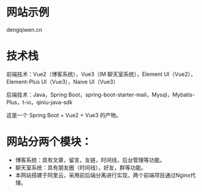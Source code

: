 # 网站示例
dengqiwen.cn

# 技术栈
前端技术：Vue2（博客系统），Vue3（IM 聊天室系统），Element UI（Vue2），Element-Plus UI（Vue3），Naive UI（Vue3）

后端技术：Java，Spring Boot，spring-boot-starter-mail，Mysql，Mybatis-Plus，t-io，qiniu-java-sdk

这是一个 Spring Boot + Vue2 + Vue3 的产物。

# 网站分两个模块：

- 博客系统：具有文章，留言，友链，时间线，后台管理等功能。
- 聊天室系统：具有朋友圈（时间线），好友，群等功能。
- 本网站搭建于阿里云，采用前后端分离进行实现，两个前端项目通过Nginx代理。
